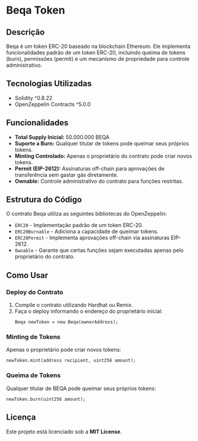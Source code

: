 # Beqa Token

## Descrição
Beqa é um token ERC-20 baseado na blockchain Ethereum. Ele implementa funcionalidades padrão de um token ERC-20, incluindo queima de tokens (burn), permissões (permit) e um mecanismo de propriedade para controle administrativo.

## Tecnologias Utilizadas
- Solidity ^0.8.22
- OpenZeppelin Contracts ^5.0.0

## Funcionalidades
- **Total Supply Inicial:** 50.000.000 BEQA
- **Suporte a Burn:** Qualquer titular de tokens pode queimar seus próprios tokens.
- **Minting Controlado:** Apenas o proprietário do contrato pode criar novos tokens.
- **Permit (EIP-2612):** Assinaturas off-chain para aprovações de transferência sem gastar gás diretamente.
- **Ownable:** Controle administrativo do contrato para funções restritas.

## Estrutura do Código
O contrato Beqa utiliza as seguintes bibliotecas do OpenZeppelin:
- `ERC20` - Implementação padrão de um token ERC-20.
- `ERC20Burnable` - Adiciona a capacidade de queimar tokens.
- `ERC20Permit` - Implementa aprovações off-chain via assinaturas EIP-2612.
- `Ownable` - Garante que certas funções sejam executadas apenas pelo proprietário do contrato.

## Como Usar
### Deploy do Contrato
1. Compile o contrato utilizando Hardhat ou Remix.
2. Faça o deploy informando o endereço do proprietário inicial:
   ```solidity
   Beqa newToken = new Beqa(ownerAddress);
   ```

### Minting de Tokens
Apenas o proprietário pode criar novos tokens:
```solidity
newToken.mint(address recipient, uint256 amount);
```

### Queima de Tokens
Qualquer titular de BEQA pode queimar seus próprios tokens:
```solidity
newToken.burn(uint256 amount);
```

## Licença
Este projeto está licenciado sob a **MIT License**.